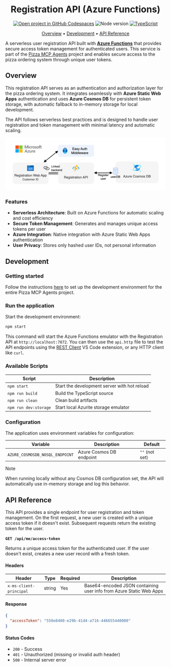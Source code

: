 <div align="center">

# Registration API (Azure Functions)

[![Open project in GitHub Codespaces](https://img.shields.io/badge/Codespaces-Open-blue?style=flat-square&logo=github)](https://codespaces.new/Azure-Samples/pizza-mcp-agents?hide_repo_select=true&ref=main&quickstart=true)
![Node version](https://img.shields.io/badge/Node.js->=20-3c873a?style=flat-square)
[![TypeScript](https://img.shields.io/badge/TypeScript-blue?style=flat-square&logo=typescript&logoColor=white)](https://www.typescriptlang.org)

[Overview](#overview) • [Development](#development) • [API Reference](#api-reference)

</div>

A serverless user registration API built with [**Azure Functions**](https://learn.microsoft.com/azure/azure-functions/functions-overview?pivots=programming-language-javascript) that provides secure access token management for authenticated users. This service is part of the [Pizza MCP Agents](../../README.md) project and enables secure access to the pizza ordering system through unique user tokens.

## Overview

This registration API serves as an authentication and authorization layer for the pizza ordering system. It integrates seamlessly with **Azure Static Web Apps** authentication and uses **Azure Cosmos DB** for persistent token storage, with automatic fallback to in-memory storage for local development.

The API follows serverless best practices and is designed to handle user registration and token management with minimal latency and automatic scaling.

<div align="center">
  <img src="./docs/images/architecture.drawio.png" alt="Application architecture" />
</div>

### Features

- **Serverless Architecture**: Built on Azure Functions for automatic scaling and cost efficiency
- **Secure Token Management**: Generates and manages unique access tokens per user
- **Azure Integration**: Native integration with Azure Static Web Apps authentication
- **User Privacy**: Stores only hashed user IDs, not personal information

## Development

### Getting started

Follow the instructions [here](../../README.md#getting-started) to set up the development environment for the entire Pizza MCP Agents project.

### Run the application

Start the development environment:

```bash
npm start
```

This command will start the Azure Functions emulator with the Registration API at `http://localhost:7072`.
You can then use the `api.http` file to test the API endpoints using the [REST Client](https://marketplace.visualstudio.com/items?itemName=humao.rest-client) VS Code extension, or any HTTP client like `curl`.

### Available Scripts

| Script | Description |
|--------|-------------|
| `npm start` | Start the development server with hot reload |
| `npm run build` | Build the TypeScript source |
| `npm run clean` | Clean build artifacts |
| `npm run dev:storage` | Start local Azurite storage emulator |

### Configuration

The application uses environment variables for configuration:

| Variable | Description | Default |
|----------|-------------|---------|
| `AZURE_COSMOSDB_NOSQL_ENDPOINT` | Azure Cosmos DB endpoint | `""` (not set) |

> [!NOTE]
> When running locally without any Cosmos DB configuration set, the API will automatically use in-memory storage and log this behavior.

## API Reference

This API provides a single endpoint for user registration and token management. On the first request, a new user is created with a unique access token if it doesn't exist. Subsequent requests return the existing token for the user.

**`GET /api/me/access-token`**

Returns a unique access token for the authenticated user. If the user doesn't exist, creates a new user record with a fresh token.

#### Headers

| Header | Type | Required | Description |
|--------|------|----------|-------------|
| `x-ms-client-principal` | string | Yes | Base64-encoded JSON containing user info from Azure Static Web Apps |

#### Response

```json
{
  "accessToken": "550e8400-e29b-41d4-a716-446655440000"
}
```

#### Status Codes

- `200` - Success
- `401` - Unauthorized (missing or invalid auth header)
- `500` - Internal server error

